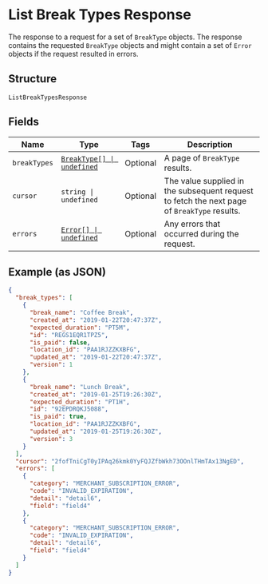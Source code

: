 <!-- Optimized: 2025-10-06 -->
<!-- RPM: 1.6.2.1.1.6.2.1_list-break-types-response_20251006 -->
<!-- Session: E2E RPM DNA Application -->
<!-- AOM: RND (Reggie & Dro) -->
<!-- COI: TECHNOLOGY -->
<!-- RPM: HIGH -->
<!-- ACTION: BUILD -->

# List Break Types Response

The response to a request for a set of `BreakType` objects. The response contains
the requested `BreakType` objects and might contain a set of `Error` objects if
the request resulted in errors.

## Structure

`ListBreakTypesResponse`

## Fields

| Name | Type | Tags | Description |
|  --- | --- | --- | --- |
| `breakTypes` | [`BreakType[] \| undefined`](../../doc/models/break-type.md) | Optional | A page of `BreakType` results. |
| `cursor` | `string \| undefined` | Optional | The value supplied in the subsequent request to fetch the next page<br>of `BreakType` results. |
| `errors` | [`Error[] \| undefined`](../../doc/models/error.md) | Optional | Any errors that occurred during the request. |

## Example (as JSON)

```json
{
  "break_types": [
    {
      "break_name": "Coffee Break",
      "created_at": "2019-01-22T20:47:37Z",
      "expected_duration": "PT5M",
      "id": "REGS1EQR1TPZ5",
      "is_paid": false,
      "location_id": "PAA1RJZZKXBFG",
      "updated_at": "2019-01-22T20:47:37Z",
      "version": 1
    },
    {
      "break_name": "Lunch Break",
      "created_at": "2019-01-25T19:26:30Z",
      "expected_duration": "PT1H",
      "id": "92EPDRQKJ5088",
      "is_paid": true,
      "location_id": "PAA1RJZZKXBFG",
      "updated_at": "2019-01-25T19:26:30Z",
      "version": 3
    }
  ],
  "cursor": "2fofTniCgT0yIPAq26kmk0YyFQJZfbWkh73OOnlTHmTAx13NgED",
  "errors": [
    {
      "category": "MERCHANT_SUBSCRIPTION_ERROR",
      "code": "INVALID_EXPIRATION",
      "detail": "detail6",
      "field": "field4"
    },
    {
      "category": "MERCHANT_SUBSCRIPTION_ERROR",
      "code": "INVALID_EXPIRATION",
      "detail": "detail6",
      "field": "field4"
    }
  ]
}
```
